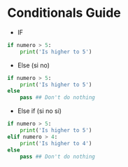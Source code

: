 # Conditionals Guide

- IF

```python
if numero > 5:
	print('Is higher to 5')
```

- Else (si no)

```python
if numero > 5:
	print('Is higher to 5')
else
    pass ## Don't do nothing
```

- Else if (si no si)

```python
if numero > 5:
	print('Is higher to 5')
elif numero > 4:
	print('Is higher to 4')
else
    pass ## Don't do nothing

```
